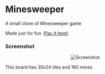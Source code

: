 # Minesweeper
A small clone of Minesweeper game

Made just for fun. [Play it here!](https://schibir.github.io/minesweeper)

### Screenshot

<p align="center">
  <img src="https://habrastorage.org/webt/bk/tm/fv/bktmfvmtwa_b6x-nni9qpm97una.png" alt="Screenshot"/>
</p>

This board has 30x24 tiles and 180 mines

